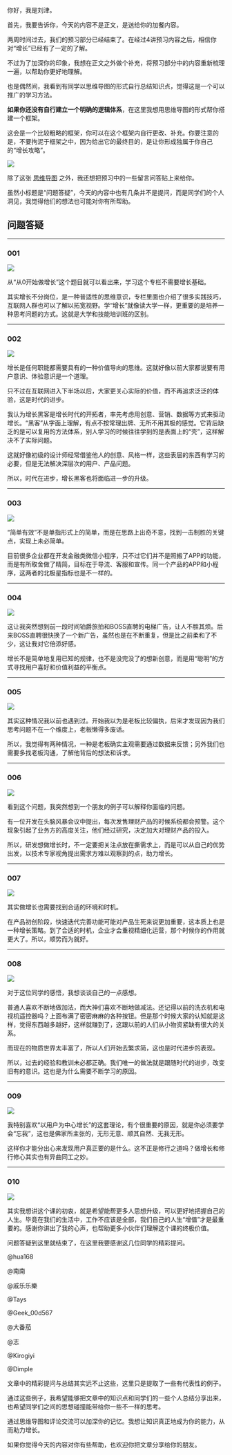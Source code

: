 你好，我是刘津。

首先，我要告诉你，今天的内容不是正文，是送给你的加餐内容。

两周时间过去，我们的预习部分已经结束了。在经过4讲预习内容之后，相信你对“增长”已经有了一定的了解。

不过为了加深你的印象，我想在正文之外做个补充，将预习部分中的内容重新梳理一遍，以帮助你更好地理解。

也是偶然间，我看到有同学以思维导图的形式自行总结知识点，觉得这是一个可以推广的学习方法。

**如果你还没有自行建立一个明确的逻辑体系**，在这里我想用思维导图的形式帮你搭建一个框架。

这会是一个比较粗略的框架，你可以在这个框架内自行更改、补充。你要注意的是，不要拘泥于框架之中，因为给出它的最终目的，是让你形成独属于你自己的“增长攻略”。

![](https://static001.geekbang.org/resource/image/cd/23/cde31a7a7fd22fb7aa23b2f9b8f67523.png?wh=1883*2079)

除了这张 [思维导图](https://static001.geekbang.org/resource/image/cd/23/cde31a7a7fd22fb7aa23b2f9b8f67523.png?wh=1883*2079) 之外，我还想把预习中的一些留言问答贴上来给你。

虽然小标题是“问题答疑”，今天的内容中也有几条并不是提问，而是同学们的个人洞见，我觉得他们的想法也可能对你有所帮助。

## 问题答疑

* * *

### 001

![](https://static001.geekbang.org/resource/image/56/1f/56565875a3691275bfab07a5fa0e791f.jpg?wh=1125*391)

从“从0开始做增长”这个题目就可以看出来，学习这个专栏不需要增长基础。

其实增长不分岗位，是一种普适性的思维意识，专栏里面也介绍了很多实践技巧，互联网人群也可以了解以拓宽视野。学“增长”就像读大学一样，更重要的是培养一种思考问题的方式。这就是大学和技能培训班的区别。

* * *

### 002

![](https://static001.geekbang.org/resource/image/10/49/1004bab5cdd7b94ba12a51fd169ed649.jpg?wh=1125*618)

增长是任何职能都需要具有的一种价值导向的思维。这就好像以前大家都说要有用户意识、体验意识是一个道理。

只不过在互联网进入下半场以后，大家更关心实际的价值，而不再追求泛泛的体验，这是时代的进步。

我认为增长黑客是增长时代的开拓者，率先考虑用创意、营销、数据等方式来驱动增长。“黑客”从字面上理解，有点不按常理出牌、无所不用其极的感觉。它背后缺乏的是可以复用的方法体系，别人学习的时候往往学到的是表面上的“壳”，这样解决不了实际问题。

这就好像初级的设计师经常借鉴他人的创意、风格一样，这些表层的东西有学习的必要，但是无法解决深层次的用户、产品问题。

所以，时代在进步，增长黑客也将面临进一步的升级。

* * *

### 003

![](https://static001.geekbang.org/resource/image/02/73/02fd6b447ea0120818c2111c0b9a4e73.jpg?wh=1125*540)

“简单有效”不是单指形式上的简单，而是在思路上出奇不意，找到一击制胜的关键点，实现上未必简单。

目前很多企业都在开发金融类微信小程序，只不过它们并不是照搬了APP的功能，而是有所取舍做了精简，目标在于导流、客服和宣传。同一个产品的APP和小程序，这两者的北极星指标也是不一样的。

* * *

### 004

![](https://static001.geekbang.org/resource/image/63/9f/63accad4cbcc0b9285e254ad5a6eff9f.jpg?wh=1125*1254)

这让我突然想到前一段时间铂爵旅拍和BOSS直聘的电梯广告，让人不胜其烦。后来BOSS直聘很快换了一个新广告，虽然也是在不断重复，但是比之前柔和了不少，这让我对它倍添好感。

增长不是简单地复用已知的规律，也不是没完没了的想新创意，而是用“聪明”的方式寻找用户喜好和价值利益的平衡点。

* * *

### 005

![](https://static001.geekbang.org/resource/image/97/87/972210f32a4a4a7d05abcabde97f4b87.jpg?wh=1125*1049)

其实这种情况我以前也遇到过。开始我以为是老板比较偏执，后来才发现因为我们思考问题不在一个维度上，老板懒得多废话。

所以，我觉得有两种情况，一种是老板确实主观需要通过数据来反馈；另外我们也需要多找老板沟通，了解他背后的想法和诉求。

* * *

### 006

![](https://static001.geekbang.org/resource/image/e9/83/e9c4fd228c71df62caebe91678af6e83.jpg?wh=1125*807)

看到这个问题，我突然想到一个朋友的例子可以解释你面临的问题。

有一位开发在头脑风暴会议中提出，每次发售理财产品的时候系统都会预警。这个现象引起了业务方的高度关注，他们经过研究，决定加大对理财产品的投入。

所以，研发想做增长时，不一定要把关注点放在撕需求上，而是可以从自己的优势出发，以技术专家视角提出需求方难以观察到的点，助力增长。

* * *

### 007

![](https://static001.geekbang.org/resource/image/93/1e/937e23b2cb62e9e35de8ff1d0da4141e.jpg?wh=1125*1264)

其实做增长也需要找到合适的环境和时机。

在产品初创阶段，快速迭代完善功能可能对产品生死来说更加重要，这本质上也是一种增长策略。到了合适的时机，企业才会重视精细化运营，那个时候你的作用就更大了。所以，顺势而为就好。

* * *

### 008

![](https://static001.geekbang.org/resource/image/5e/68/5e181255df70e790ec3143b60fad4768.jpg?wh=1125*1392)

对于这位同学的感悟，我想谈谈自己的一点感想。

普通人喜欢不断地做加法，而大神们喜欢不断地做减法。还记得以前的洗衣机和电视机遥控器吗？上面布满了密密麻麻的各种按钮。但是那个时候大家的认知就是这样，觉得东西越多越好，这样就赚到了，这跟以前的人们从小物资紧缺有很大的关系。

而现在的物质世界太丰富了，所以人们开始去繁求简，这也是时代进步的表现。

所以，过去的经验和教训未必都正确。我们唯一的做法就是跟随时代的进步，改变旧有的意识。这也是为什么需要不断学习的原因。

* * *

### 009

![](https://static001.geekbang.org/resource/image/f1/21/f1b02ba04b9df0131b808c8213dd5f21.jpg?wh=1124*1558)

我特别喜欢“以用户为中心增长”的这套理论，有个很重要的原因，就是你必须要学会“忘我”，这也是佛家所主张的，无形无意、顺其自然、无我无形。

这样你才能分出心来发现用户真正要的是什么。这不正是修行之道吗？做增长和修行修心其实也有异曲同工之妙。

* * *

### 010

![](https://static001.geekbang.org/resource/image/01/7e/0128c75d20a68acdb6a0f304d4390a7e.jpg?wh=1124*1251)

其实我想讲这个课的初衷，就是希望能帮更多人思想升级，可以更好地把握自己的人生。毕竟在我们的生活中，工作不应该是全部，我们自己的人生“增值”才是最重要的。感谢你讲出了我的心声，也帮助更多小伙伴们理解这个课的终极价值。

问题答疑到这里就结束了，在这里我要感谢这几位同学的精彩提问。

@hua168

@南南

@戚乐乐樂

@Tays

@Geek\_00d567

@大番茄

@志

@Kirogiyi

@Dimple

文章中的精彩提问与总结其实远不止这些，这里只是提取了一些有代表性的例子。

通过这些例子，我希望能够把文章中的知识点和同学们的一些个人总结分享出来，也希望同学们之间的思想碰撞能带给你一些不一样的思考。

通过思维导图和评论交流可以加深你的记忆。我想让知识真正地成为你的能力，从而助力增长。

如果你觉得今天的内容对你有些帮助，也欢迎你把文章分享给你的朋友。